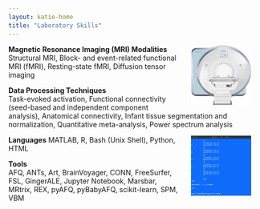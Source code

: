 ```yaml
---
layout: katie-home
title: "Laboratory Skills"
---
```


<img align="right" src="/images/Skyra-MRI-no-background[1].png" width="120" height="120" hspace="20" />
<span style="font-weight: bold; font-size:1em;">Magnetic Resonance Imaging (MRI) Modalities</span>  
Structural MRI, Block- and event-related functional MRI (fMRI), Resting-state fMRI, Diffusion tensor imaging  

<span style="font-weight: bold; font-size:1em;">Data Processing Techniques</span>  
Task-evoked activation, Functional connectivity (seed-based and independent component analysis), Anatomical connectivity, Infant tissue segmentation and normalization, Quantitative meta-analysis, Power spectrum analysis  

<img align="right" src="/images/bash_term.png" width="120" height="120" hspace="20" />
<span style="font-weight: bold; font-size:1em;">Languages</span>  
MATLAB, R, Bash (Unix Shell), Python, HTML  

<span style="font-weight: bold; font-size:1em;">Tools</span>  
AFQ, ANTs, Art, BrainVoyager, CONN, FreeSurfer, FSL, GingerALE, Jupyter Notebook, Marsbar, MRtrix, REX, pyAFQ, pyBabyAFQ, scikit-learn, SPM, VBM

<!--
<p style="text-align:center;"><img align="middle" src="/images/Skyra-MRI-no-background[1].png" width="120" height="120" hspace="20" /><img align="middle" src="/images/bash_term.png" width="120" height="120" hspace="20" /></p>
<br/>
-->
